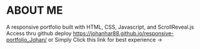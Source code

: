 # ABOUT ME
A responsive portfolio built with HTML, CSS, Javascript, and ScrollReveal.js
Access thru github deploy https://johanhar88.github.io/responsive-portfolio_Johan/
or Simply Click this link for best experience ->
